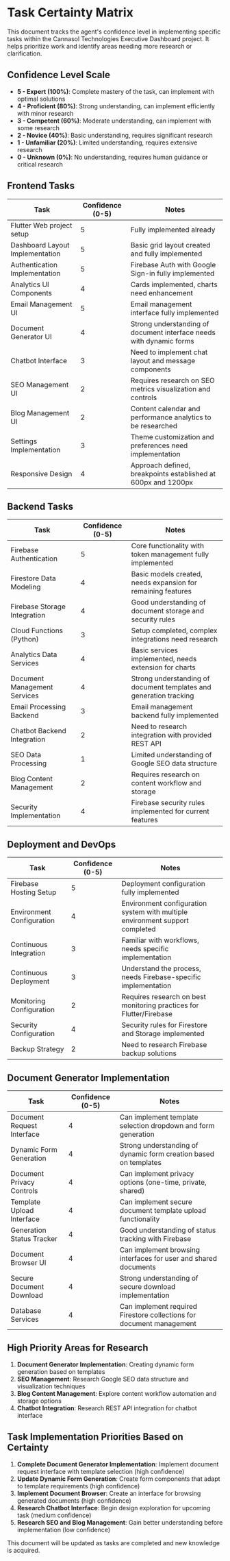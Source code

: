 # Task Certainty Matrix

This document tracks the agent's confidence level in implementing specific tasks within the Cannasol Technologies Executive Dashboard project. It helps prioritize work and identify areas needing more research or clarification.

## Confidence Level Scale

- **5 - Expert (100%)**: Complete mastery of the task, can implement with optimal solutions
- **4 - Proficient (80%)**: Strong understanding, can implement efficiently with minor research
- **3 - Competent (60%)**: Moderate understanding, can implement with some research
- **2 - Novice (40%)**: Basic understanding, requires significant research
- **1 - Unfamiliar (20%)**: Limited understanding, requires extensive research
- **0 - Unknown (0%)**: No understanding, requires human guidance or critical research

## Frontend Tasks

| Task | Confidence (0-5) | Notes |
|------|-----------------|-------|
| Flutter Web project setup | 5 | Fully implemented already |
| Dashboard Layout Implementation | 5 | Basic grid layout created and fully implemented |
| Authentication Implementation | 5 | Firebase Auth with Google Sign-in fully implemented |
| Analytics UI Components | 4 | Cards implemented, charts need enhancement |
| Email Management UI | 5 | Email management interface fully implemented |
| Document Generator UI | 4 | Strong understanding of document interface needs with dynamic forms |
| Chatbot Interface | 3 | Need to implement chat layout and message components |
| SEO Management UI | 2 | Requires research on SEO metrics visualization and controls |
| Blog Management UI | 2 | Content calendar and performance analytics to be researched |
| Settings Implementation | 3 | Theme customization and preferences need implementation |
| Responsive Design | 4 | Approach defined, breakpoints established at 600px and 1200px |

## Backend Tasks

| Task | Confidence (0-5) | Notes |
|------|-----------------|-------|
| Firebase Authentication | 5 | Core functionality with token management fully implemented |
| Firestore Data Modeling | 4 | Basic models created, needs expansion for remaining features |
| Firebase Storage Integration | 4 | Good understanding of document storage and security rules |
| Cloud Functions (Python) | 3 | Setup completed, complex integrations need research |
| Analytics Data Services | 4 | Basic services implemented, needs extension for charts |
| Document Management Services | 4 | Strong understanding of document templates and generation tracking |
| Email Processing Backend | 3 | Email management backend fully implemented |
| Chatbot Backend Integration | 2 | Need to research integration with provided REST API |
| SEO Data Processing | 1 | Limited understanding of Google SEO data structure |
| Blog Content Management | 2 | Requires research on content workflow and storage |
| Security Implementation | 4 | Firebase security rules implemented for current features |

## Deployment and DevOps

| Task | Confidence (0-5) | Notes |
|------|-----------------|-------|
| Firebase Hosting Setup | 5 | Deployment configuration fully implemented |
| Environment Configuration | 4 | Environment configuration system with multiple environment support completed |
| Continuous Integration | 3 | Familiar with workflows, needs specific implementation |
| Continuous Deployment | 3 | Understand the process, needs Firebase-specific implementation |
| Monitoring Configuration | 2 | Requires research on best monitoring practices for Flutter/Firebase |
| Security Configuration | 4 | Security rules for Firestore and Storage implemented |
| Backup Strategy | 2 | Need to research Firebase backup solutions |

## Document Generator Implementation

| Task | Confidence (0-5) | Notes |
|------|-----------------|-------|
| Document Request Interface | 4 | Can implement template selection dropdown and form generation |
| Dynamic Form Generation | 4 | Strong understanding of dynamic form creation based on templates |
| Document Privacy Controls | 4 | Can implement privacy options (one-time, private, shared) |
| Template Upload Interface | 4 | Can implement secure document template upload functionality |
| Generation Status Tracker | 4 | Good understanding of status tracking with Firebase |
| Document Browser UI | 4 | Can implement browsing interfaces for user and shared documents |
| Secure Document Download | 4 | Strong understanding of secure download implementation |
| Database Services | 4 | Can implement required Firestore collections for document management |

## High Priority Areas for Research

1. **Document Generator Implementation**: Creating dynamic form generation based on templates
2. **SEO Management**: Research Google SEO data structure and visualization techniques
3. **Blog Content Management**: Explore content workflow automation and storage options
4. **Chatbot Integration**: Research REST API integration for chatbot interface

## Task Implementation Priorities Based on Certainty

1. **Complete Document Generator Implementation**: Implement document request interface with template selection (high confidence)
2. **Update Dynamic Form Generation**: Create form components that adapt to template requirements (high confidence)
3. **Implement Document Browser**: Create an interface for browsing generated documents (high confidence)
4. **Research Chatbot Interface**: Begin design exploration for upcoming task (medium confidence)
5. **Research SEO and Blog Management**: Gain better understanding before implementation (low confidence)

This document will be updated as tasks are completed and new knowledge is acquired.